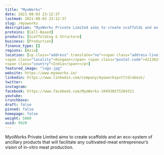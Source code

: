 ```yaml
---
title: "MyoWorks"
date: 2021-08-03 23:12:37
lastmod: 2021-08-03 23:12:37
slug: /myoworks
description: "MyoWorks Private Limited aims to create scaffolds and an eco-system of ancillary products that will facilitate any cultivated-meat entrepreneur’s vision of in-vitro meat production."
proteins: [Cell-Based]
products: [Scaffolding & Structure]
business: [Production]
finance_type: []
regions: [Asia]
location: [<p class="address" translate="no"><span class="address-line1">Kalyan - Bhiwandi Road</span><br>
<span class="locality">Kongaon</span> <span class="postal-code">421302</span><br>
<span class="country">India</span></p>]
featured_image: "logo.jpg"
website: https://www.myoworks.in/
linkedin: https://www.linkedin.com/company/myoworkspvtltd/about/
twitter: 
instagram: 
facebook: https://www.facebook.com/MyoWorks-104938575204311
youtube: 
crunchbase: 
draft: false
pinned: false
homepage: false
weight: 5000
uuid: 9420
---
```

MyoWorks Private Limited aims to create scaffolds and an eco-system of ancillary products that will facilitate any cultivated-meat entrepreneur’s vision of in-vitro meat production.
